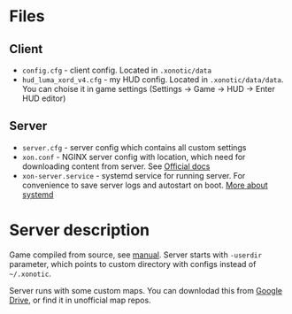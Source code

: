 # Files
## Client
* `config.cfg` - client config. Located in `.xonotic/data`
* `hud_luma_xord_v4.cfg` - my HUD config. Located in `.xonotic/data/data`. You can choise it in game settings (Settings -> Game -> HUD -> Enter HUD editor)
## Server
* `server.cfg` - server config which contains all custom settings
* `xon.conf` - NGINX server config with location, which need for downloading content from server. See [Official docs](https://gitlab.com/xonotic/xonotic/-/wikis/Automatic-map-downloads)
*  `xon-server.service` - systemd service for running server. For convenience to save server logs and autostart on boot. [More about systemd](https://www.freedesktop.org/software/systemd/man/systemd.service.html)
# Server description
Game compiled from source, see [manual](https://gitlab.com/xonotic/xonotic/-/wikis/Repository_Access). Server starts with `-userdir` parameter, which points to custom directory with configs instead of `~/.xonotic`.

Server runs with some custom maps. You can downlodad this from [Google Drive](https://drive.google.com/drive/folders/1Mv4wLkbLW66Y0KtOmgMsdrFpvb_iVS-4?usp=sharing), or find it in unofficial map repos.